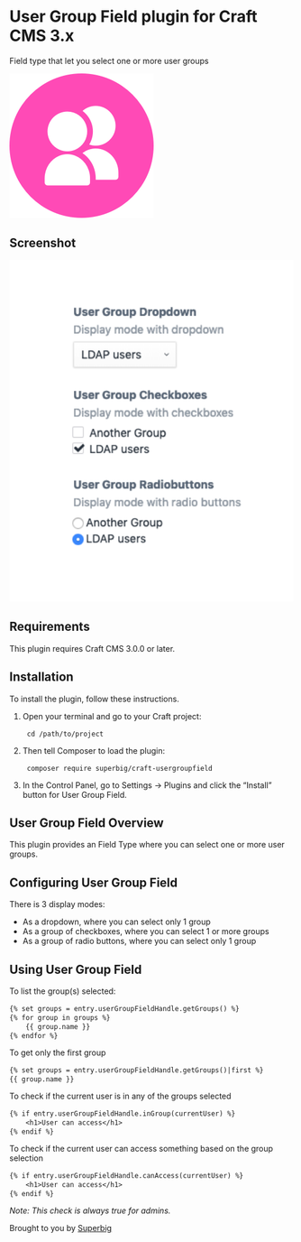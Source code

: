 # User Group Field plugin for Craft CMS 3.x

Field type that let you select one or more user groups

![Icon](resources/icon.png)

## Screenshot

![Screenshot](resources/screenshot.png)

## Requirements

This plugin requires Craft CMS 3.0.0 or later.

## Installation

To install the plugin, follow these instructions.

1. Open your terminal and go to your Craft project:

        cd /path/to/project

2. Then tell Composer to load the plugin:

        composer require superbig/craft-usergroupfield

3. In the Control Panel, go to Settings → Plugins and click the “Install” button for User Group Field.

## User Group Field Overview

This plugin provides an Field Type where you can select one or more user groups.

## Configuring User Group Field

There is 3 display modes:
- As a dropdown, where you can select only 1 group
- As a group of checkboxes, where you can select 1 or more groups
- As a group of radio buttons, where you can select only 1 group

## Using User Group Field

To list the group(s) selected:
```twig
{% set groups = entry.userGroupFieldHandle.getGroups() %}
{% for group in groups %}
    {{ group.name }}
{% endfor %}
```

To get only the first group
```twig
{% set groups = entry.userGroupFieldHandle.getGroups()|first %}
{{ group.name }}
```

To check if the current user is in any of the groups selected
```twig
{% if entry.userGroupFieldHandle.inGroup(currentUser) %}
    <h1>User can access</h1>
{% endif %}
```

To check if the current user can access something based on the group selection
```twig
{% if entry.userGroupFieldHandle.canAccess(currentUser) %}
    <h1>User can access</h1>
{% endif %}
```

_Note: This check is always true for admins._

Brought to you by [Superbig](https://superbig.co)
